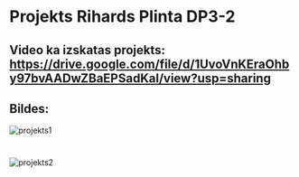 # Projekts Rihards Plinta DP3-2
## Video ka izskatas projekts: https://drive.google.com/file/d/1UvoVnKEraOhby97bvAADwZBaEPSadKal/view?usp=sharing
## Bildes:
![projekts1](https://github.com/21DP2RPlin/WEB-projekts/assets/106649131/9aa173d9-357c-4f53-81b0-a9dd9116611a)
#
![projekts2](https://github.com/21DP2RPlin/WEB-projekts/assets/106649131/2009e41f-ee98-4ab0-a158-f54fb77d2431)


